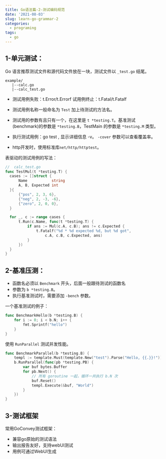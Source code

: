 ```yaml
---
title: Go语法篇-2-测试编码规范
date: '2021-08-03'
slug: learn-go-grammar-2
categories:
  - programing
tags:
  - go
---
```


## 1-单元测试：

Go 语言推荐测试文件和源代码文件放在一块，测试文件以 `_test.go` 结尾。

```
example/
   |--calc.go
   |--calc_test.go
```

- 测试用例失败：t.Error/t.Errorf  试用例终止：t.Fatal/t.Fatalf

- 测试用例名称一般命名为 `Test` 加上待测试的方法名。

- 测试用的参数有且只有一个，在这里是 `t *testing.T`。基准测试(benchmark)的参数是 `*testing.B`，TestMain 的参数是 `*testing.M` 类型。

- 执行测试用例：go test , 显示详细信息 -v。 `-cover` 参数可以查看覆盖率。

- http开发时，使用标准库`net/http/httptest`。


表驱动的测试用例的写法：

  ```go
  //  calc_test.go
  func TestMul(t *testing.T) {
  	cases := []struct {
  		Name           string
  		A, B, Expected int
  	}{
  		{"pos", 2, 3, 6},
  		{"neg", 2, -3, -6},
  		{"zero", 2, 0, 0},
  	}
  
  	for _, c := range cases {
  		t.Run(c.Name, func(t *testing.T) {
  			if ans := Mul(c.A, c.B); ans != c.Expected {
  				t.Fatalf("%d * %d expected %d, but %d got",
  					c.A, c.B, c.Expected, ans)
  			}
  		})
  	}
  }
  ```

  

## 2-基准压测：

- 函数名必须以 `Benchmark` 开头，后面一般跟待测试的函数名
- 参数为 `b *testing.B`。
- 执行基准测试时，需要添加 `-bench` 参数。

一个基准测试的例子：

```go
func BenchmarkHello(b *testing.B) {
    for i := 0; i < b.N; i++ {
        fmt.Sprintf("hello")
    }
}
```

使用 `RunParallel` 测试并发性能。

```go
func BenchmarkParallel(b *testing.B) {
	templ := template.Must(template.New("test").Parse("Hello, {{.}}!"))
	b.RunParallel(func(pb *testing.PB) {
		var buf bytes.Buffer
		for pb.Next() {
			// 所有 goroutine 一起，循环一共执行 b.N 次
			buf.Reset()
			templ.Execute(&buf, "World")
		}
	})
}
```

## 3-测试框架

常用GoConvey测试框架：

- 兼容go原始的测试语法
- 输出报告友好，支持webUI测试
- 用例可通过WebUI生成
